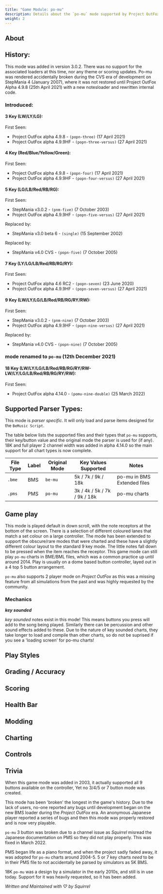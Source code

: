 ```yaml
---
title: "Game Module: po-mu"
description: Details about the `po-mu` mode supported by Project OutFox.
weight: 2
---
```


<!--
insert picture of game-play 
-->

## About

## History:

This mode was added in version 3.0.2. There was no support for the associated loaders at this time, nor any theme or scoring updates. Po-mu was rendered accidentally broken during the CVS era of development on StepMania 4 (January 2007), where it was not restored until Project OutFox Alpha 4.9.8 (25th April 2021) with a new notesloader and rewritten internal code.

### Introduced:
#### 3 Key (LW/LY/LG):

First Seen:
 * Project OutFox alpha 4.9.8 - ``(popn-three)`` (17 April 2021)
 * Project OutFox alpha 4.9.9HF - ``(popn-three-versus)`` (27 April 2021)
 
#### 4 Key (Red/Blue/Yellow/Green):

First Seen:
 * Project OutFox alpha 4.9.8 - ``(popn-four)`` (17 April 2021)
 * Project OutFox alpha 4.9.9HF - ``(popn-four-versus)`` (27 April 2021)

#### 5 Key (LG/LB/Red/RB/RG):

First Seen:
 * StepMania v3.0.2 - ``(pnm-five)`` (7 October 2003) 
 * Project OutFox alpha 4.9.9HF - ``(popn-five-versus)`` (27 April 2021)

Replaced by:
 * StepMania v3.0 beta 6 - ``(single)`` (15 September 2002)

Replaced by:
 * StepMania v4.0 CVS - ``(popn-five)`` (7 October 2005) 

#### 7 Key (LY/LG/LB/Red/RB/RG/RY):

First Seen:
 * Project OutFox alpha 4.6 RC2 - ``(popn-seven)`` (23 June 2020)
 * Project OutFox alpha 4.9.9HF - ``(popn-seven-versus)`` (27 April 2021)

#### 9 Key (LW/LY/LG/LB/Red/RB/RG/RY/RW):

First Seen:
 * StepMania v3.0.2 - ``(pnm-nine)`` (7 October 2003) 
 * Project OutFox alpha 4.9.9HF - ``(popn-nine-versus)`` (27 April 2021)

Replaced by:
 * StepMania v4.0 CVS - ``(popn-nine)`` (7 October 2005)

### mode renamed to ``po-mu`` (12th December 2021)

#### 18 Key (LW/LY/LG/LB/Red/RB/RG/RY/RW-LW/LY/LG/LB/Red/RB/RG/RY/RW):

First Seen:
 * Project OutFox alpha 4.14.0 - ``(pomu-nine-double)`` (25 March 2022)


## Supported Parser Types:
This mode is _parser specific_. It will only load and parse items designed for the `BeMusic Script`.

The table below lists the supported files and their types that ``po-mu`` supports, their key/button value and the original mode the parser is used for (if any). 18K and full player 2 channel width was added in alpha 4.14.0 so the main support for all chart types is now complete.

File Type|Label|Original Mode|Key Values Supported|Notes 
------------|-------------|-------------|-------------|-------------|
 ``.bme`` | BMS | ``be-mu`` | 5k / 7k / 9k / 18k | po-mu in BMS Extended files
 ``.pms`` | PMS | ``po-mu`` | 3k / 4k / 5k / 7k / 9k / 18k | po-mu charts

## Game play

This mode is played default in down scroll, with the note receptors at the bottom of the screen. There is a selection of different coloured lanes that match a set colour on a large controller. The mode has been extended to support the obscure/rare modes that were charted and these have a slightly different colour layout to the standard 9 key mode. The little notes fall down to be pressed when the item reaches the receptor. This game mode can still play ``po-mu`` charts in BME/BML files, which was a common practice up until around 2014. Play is usually on a dome based button controller, layed out in a 4 top 5 button arrangement. 

``po-mu`` also supports 2 player mode on _Project OutFox_ as this was a missing feature from all simulations from the past and was highly requested by the community. 

### Mechanics
**_key sounded_**

_key sounded_ notes exist in this mode! This means buttons you press will add to the song being played. Similarly there can be percussion and other sound effects added to these. Due to the nature of key sounded charts, they take longer to load and compile than other charts, so do not be suprised if you see a 'loading screen' for po-mu charts!

## Play Styles

## Grading / Accuracy

## Scoring

## Health Bar

## Modding

## Charting

## Controls

## Trivia

When this game mode was added in 2003, it actually supported all 9 buttons available on the controller, Yet no 3/4/5 or 7 button mode was created.

This mode has been 'broken' the longest in the game's history. Due to the lack of users, no-one reported any bugs until development began on the new BMS loader during the _Project OutFox_ era. An anonymous Japanese player reported a series of bugs and then this mode was properly restored and is now very playable.

``po-mu`` 3 button was broken due to a channel issue as _Squirrel_ misread the Japanese documentation on PMS so they did not play properly. This was fixed in March 2022.

PMS began life as a piano format, and when the project sadly faded away, it was adopted for ``po-mu`` charts around 2004-5. 5 or 7 key charts _need_ to be in their PMS file to not accidentally be parsed by simulators as 5K BMS.

18K ``po-mu`` was a design by a simulator in the early 2010s, and still is in use today. Support for it was heavily requested, so it has been added.

_Written and Maintained with ♡ by Squirrel_
